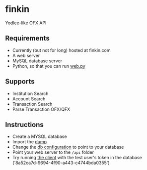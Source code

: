 # finkin
Yodlee-like OFX API

## Requirements
- Currently (but not for long) hosted at finkin.com
- A web server
- MySQL database server
- Python, so that you can run [web.py](http://webpy.org/)

## Supports
- Institution Search
- Account Search
- Transaction Search
- Parse Transaction OFX/QFX 

## Instructions
- Create a MYSQL database
- Import the [dump](https://github.com/gabelerner/finkin/blob/master/db/mysql-dump.sql)
- Change the [db configuration](https://github.com/gabelerner/finkin/blob/master/api/finkin.py#L245) to point to your database
- Point your web server to the `/api` folder
- Try running [the client](https://github.com/gabelerner/finkin/blob/master/client/FinkinClient.py) with the test user's token in the database ('8a52ca7d-9694-4f90-a443-c4744bda0355')
